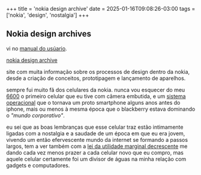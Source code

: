 +++
title = 'nokia design archive'
date = 2025-01-16T09:08:26-03:00
tags = ['nokia', 'design', 'nostalgia']
+++

## Nokia design archives

vi no [manual do usúario](https://manualdousuario.net/nokia-design-archive/).

[nokia design archive](https://nokiadesignarchive.aalto.fi/index.html)

site com muita informação sobre os processos de design dentro da nokia, desde a criação de conceitos, prototipagem e lançamento de aparelhos.

sempre fui muito fã dos celulares da nokia. nunca vou esquecer do meu [6600](https://www.gsmarena.com/nokia_6600-454.php) o primeiro celular que eu tive com câmera embutida, e um [sistema operacional](https://pt.wikipedia.org/wiki/Symbian) que o tornava um proto smartphone alguns anos antes do iphone, mais ou menos à mesma época que o blackberry estava dominando o *"mundo corporativo"*.

eu sei que as boas lembranças que esse celular traz estão intimamente ligadas com a nostalgia e a saudade de um época em que eu era jovem, vivendo um então efervescente mundo da internet se formando a passos largos, tem a ver também com a [lei da utilidade marginal decrescente](https://www.masterclass.com/articles/economics-101-what-is-diminishing-marginal-utility) me dando cada vez menos prazer a cada celular novo que eu compro, mas aquele celular certamente foi um divisor de águas na minha relação com gadgets e computadores.


